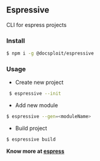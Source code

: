 ## Espressive

CLI for espress projects

### Install

```bash
$ npm i -g @docsploit/espressive
```

### Usage

- Create new project

```bash
 $ espressive --init
```

- Add new module

```bash
$ espressive --gen=<moduleName>
```
- Build project
```bash
$ espressive build
```

**Know more at [espress](https://www.npmjs.com/package/@docsploit/espress)**
